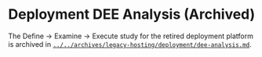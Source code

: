 # Deployment DEE Analysis (Archived)

The Define → Examine → Execute study for the retired deployment platform is archived in [`../../archives/legacy-hosting/deployment/dee-analysis.md`](../../archives/legacy-hosting/deployment/dee-analysis.md).
